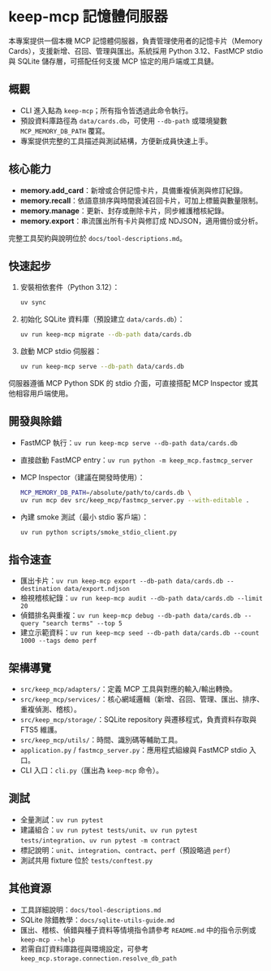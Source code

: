 # keep-mcp 記憶體伺服器

本專案提供一個本機 MCP 記憶體伺服器，負責管理使用者的記憶卡片（Memory Cards），支援新增、召回、管理與匯出。系統採用 Python 3.12、FastMCP stdio 與 SQLite 儲存層，可搭配任何支援 MCP 協定的用戶端或工具鏈。

## 概觀

- CLI 進入點為 `keep-mcp`；所有指令皆透過此命令執行。
- 預設資料庫路徑為 `data/cards.db`，可使用 `--db-path` 或環境變數 `MCP_MEMORY_DB_PATH` 覆寫。
- 專案提供完整的工具描述與測試結構，方便新成員快速上手。

## 核心能力

- **memory.add_card**：新增或合併記憶卡片，具備重複偵測與修訂紀錄。
- **memory.recall**：依語意排序與時間衰減召回卡片，可加上標籤與數量限制。
- **memory.manage**：更新、封存或刪除卡片，同步維護稽核紀錄。
- **memory.export**：串流匯出所有卡片與修訂成 NDJSON，適用備份或分析。

完整工具契約與說明位於 `docs/tool-descriptions.md`。

## 快速起步

1. 安裝相依套件（Python 3.12）：

   ```bash
   uv sync
   ```

2. 初始化 SQLite 資料庫（預設建立 `data/cards.db`）：

   ```bash
   uv run keep-mcp migrate --db-path data/cards.db
   ```

3. 啟動 MCP stdio 伺服器：

   ```bash
   uv run keep-mcp serve --db-path data/cards.db
   ```

伺服器遵循 MCP Python SDK 的 stdio 介面，可直接搭配 MCP Inspector 或其他相容用戶端使用。

## 開發與除錯

- FastMCP 執行：`uv run keep-mcp serve --db-path data/cards.db`
- 直接啟動 FastMCP entry：`uv run python -m keep_mcp.fastmcp_server`
- MCP Inspector（建議在開發時使用）：

  ```bash
  MCP_MEMORY_DB_PATH=/absolute/path/to/cards.db \
  uv run mcp dev src/keep_mcp/fastmcp_server.py --with-editable .
  ```

- 內建 smoke 測試（最小 stdio 客戶端）：

  ```bash
  uv run python scripts/smoke_stdio_client.py
  ```

## 指令速查

- 匯出卡片：`uv run keep-mcp export --db-path data/cards.db --destination data/export.ndjson`
- 檢視稽核紀錄：`uv run keep-mcp audit --db-path data/cards.db --limit 20`
- 偵錯排名與重複：`uv run keep-mcp debug --db-path data/cards.db --query "search terms" --top 5`
- 建立示範資料：`uv run keep-mcp seed --db-path data/cards.db --count 1000 --tags demo perf`

## 架構導覽

- `src/keep_mcp/adapters/`：定義 MCP 工具與對應的輸入/輸出轉換。
- `src/keep_mcp/services/`：核心網域邏輯（新增、召回、管理、匯出、排序、重複偵測、稽核）。
- `src/keep_mcp/storage/`：SQLite repository 與遷移程式，負責資料存取與 FTS5 維護。
- `src/keep_mcp/utils/`：時間、識別碼等輔助工具。
- `application.py` / `fastmcp_server.py`：應用程式組線與 FastMCP stdio 入口。
- CLI 入口：`cli.py`（匯出為 `keep-mcp` 命令）。

## 測試

- 全量測試：`uv run pytest`
- 建議組合：`uv run pytest tests/unit`、`uv run pytest tests/integration`、`uv run pytest -m contract`
- 標記說明：`unit`、`integration`、`contract`、`perf`（預設略過 `perf`）
- 測試共用 fixture 位於 `tests/conftest.py`

## 其他資源

- 工具詳細說明：`docs/tool-descriptions.md`
- SQLite 除錯教學：`docs/sqlite-utils-guide.md`
- 匯出、稽核、偵錯與種子資料等情境指令請參考 `README.md` 中的指令示例或 `keep-mcp --help`
- 若需自訂資料庫路徑與環境設定，可參考 `keep_mcp.storage.connection.resolve_db_path`
